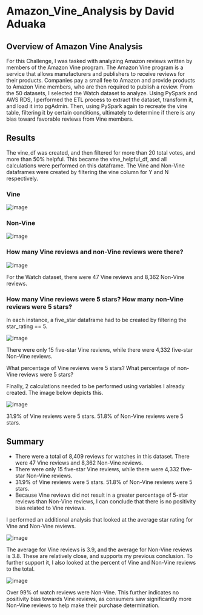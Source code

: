 # Amazon_Vine_Analysis by David Aduaka

## Overview of Amazon Vine Analysis

For this Challenge, I was tasked with analyzing Amazon reviews written by members of the Amazon Vine program. The Amazon Vine program is a service that allows manufacturers and publishers to receive reviews for their products. Companies pay a small fee to Amazon and provide products to Amazon Vine members, who are then required to publish a review. From the 50 datasets, I selected the Watch dataset to analyze. Using PySpark and AWS RDS, I performed the ETL process to extract the dataset, transform it, and load it into pgAdmin. Then, using PySpark again to recreate the vine table, filtering it by certain conditions, ultimately to determine if there is any bias toward favorable reviews from Vine members.

## Results 
The vine_df was created, and then filtered for more than 20 total votes, and more than 50% helpful. This became the vine_helpful_df, and all calculations were performed on this dataframe. The Vine and Non-Vine dataframes were created by filtering the vine column for Y and N respectively.

### Vine 
![image](https://user-images.githubusercontent.com/70069730/153780848-61be13cd-44bf-4fa5-a9d9-589d383d7e27.png)

### Non-Vine
![image](https://user-images.githubusercontent.com/70069730/153780883-4b6e45d0-6146-47bb-ab03-65b8afe93aef.png)

### How many Vine reviews and non-Vine reviews were there?
![image](https://user-images.githubusercontent.com/70069730/153780914-d73d0af2-1401-48af-a217-7f09ef80eb0d.png)

For the Watch dataset, there were 47 Vine reviews and 8,362 Non-Vine reviews.

### How many Vine reviews were 5 stars? How many non-Vine reviews were 5 stars?

In each instance, a five_star dataframe had to be created by filtering the star_rating == 5.

![image](https://user-images.githubusercontent.com/70069730/153781094-62e3aac2-3897-430b-ab17-b173ccb02231.png)

There were only 15 five-star Vine reviews, while there were 4,332 five-star Non-Vine reviews.

What percentage of Vine reviews were 5 stars? What percentage of non-Vine reviews were 5 stars?

Finally, 2 calculations needed to be performed using variables I already created. The image below depicts this.

![image](https://user-images.githubusercontent.com/70069730/153781185-7b863806-59f3-41d6-8490-bdaadc83d09c.png)

31.9% of Vine reviews were 5 stars. 51.8% of Non-Vine reviews were 5 stars.

## Summary 
- There were a total of 8,409 reviews for watches in this dataset. There were 47 Vine reviews and 8,362 Non-Vine reviews.
- There were only 15 five-star Vine reviews, while there were 4,332 five-star Non-Vine reviews.
- 31.9% of Vine reviews were 5 stars. 51.8% of Non-Vine reviews were 5 stars.
- Because Vine reviews did not result in a greater percentage of 5-star reviews than Non-Vine reviews, I can conclude that there is no positivity bias related to Vine reviews.

I performed an additional analysis that looked at the average star rating for Vine and Non-Vine reviews.

![image](https://user-images.githubusercontent.com/70069730/153781236-fdf460b4-505f-4483-b874-ed4180fac437.png)

The average for Vine reviews is 3.9, and the average for Non-Vine reviews is 3.8. These are relatively close, and supports my previous conclusion. To further support it, I also looked at the percent of Vine and Non-Vine reviews to the total.

![image](https://user-images.githubusercontent.com/70069730/153781253-dd0d2ff1-54f6-47de-a364-67a3a5711173.png)

Over 99% of watch reviews were Non-Vine. This further indicates no positivity bias towards Vine reviews, as consumers saw significantly more Non-Vine reviews to help make their purchase determination.


